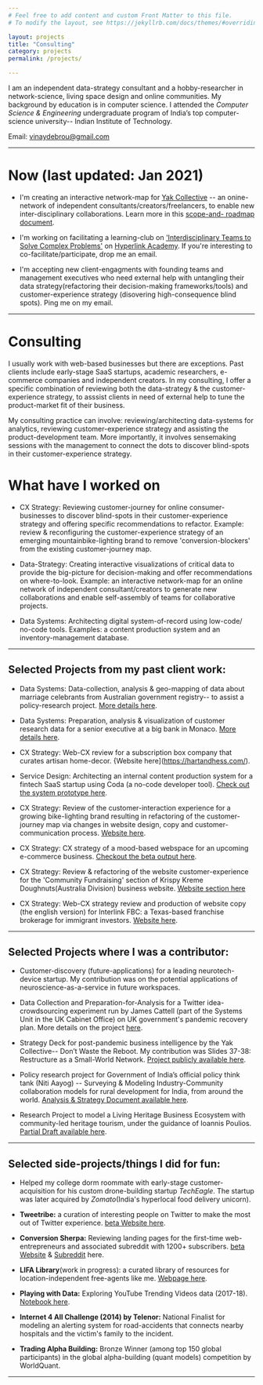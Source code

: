 ```yaml
---
# Feel free to add content and custom Front Matter to this file.
# To modify the layout, see https://jekyllrb.com/docs/themes/#overriding-theme-defaults

layout: projects
title: "Consulting"
category: projects
permalink: /projects/

---
```


I am an independent data-strategy consultant and a hobby-researcher in network-science, living space design and online communities. My background by education is in computer science. I attended the *Computer Science & Engineering* undergraduate program of India’s top computer-science university-- Indian Institute of Technology.

Email: vinaydebrou@gmail.com

------------


# Now (last updated: Jan 2021)

* I'm creating an interactive network-map for [Yak Collective](https://www.yakcollective.org/now/) -- an onine-network of independent consultants/creators/freelancers, to enable new inter-disciplinary collaborations.  Learn more in this [scope-and- roadmap document](https://docs.google.com/document/d/13ihQ2VdjZbfjWjxeOmCvFl_gt9Y1xuFkolyHdW6yNGY/edit?usp=sharing).

* I'm working on facilitating a learning-club on ['Interdisciplinary Teams to Solve Complex Problems'](https://daybrew.substack.com/p/how-to-assemble-a-team-of-indie-professionals) on [Hyperlink Academy](https://hyperlink.academy/#clubs). If you're interesting to co-facilitate/participate, drop me an email. 

* I'm accepting new client-engagments with founding teams and management executives who need external help with untangling their data strategy(refactoring their decision-making frameworks/tools) and customer-experience strategy (disovering high-consequence blind spots). Ping me on my email. 


------------


# Consulting 

I usually work with web-based businesses but there are exceptions. Past clients include early-stage SaaS startups, academic researchers, e-commerce companies and independent creators. In my consulting, I offer a specific combination of reviewing both the data-strategy & the customer-experience strategy, to asssist clients in need of external help to tune the product-market fit of their business.

My consulting practice can involve: reviewing/architecting data-systems for analytics, reviewing customer-experience strategy and assisting the product-development team. More importantly, it involves sensemaking sessions with the management to connect the dots to discover blind-spots in their customer-experience strategy. 

# What have I worked on

* CX Strategy: Reviewing customer-journey for online consumer-businesses to discover blind-spots in their customer-experience strategy and offering specific recommendations to refactor. Example: review & reconfiguring the customer-experience strategy of an emerging mountainbike-lighting brand to remove 'conversion-blockers' from the existing customer-journey map. 

* Data-Strategy: Creating interactive visualizations of critical data to provide the big-picture for decision-making and offer recommendations on where-to-look. Example: an interactive network-map for an online network of independent consultant/creators to generate new collaborations and enable self-assembly of teams for collaborative projects.  

* Data Systems: Architecting digital system-of-record using low-code/ no-code tools. Examples: a content production system and an inventory-management database.


------------


## Selected Projects from my past client work:


* Data Systems: Data-collection, analysis & geo-mapping of data about marriage celebrants from Australian government registry-- to assist a policy-research project. [More details here](https://www.guru.com/portfolio/postcode-data-extraction-geo-mapping-australia-/674878).

* Data Systems: Preparation, analysis & visualization of customer research data for a senior executive at a big bank in Monaco. [More details here](https://www.guru.com/portfolio/tableau-charts-for-bank-survey-data/674870).


* CX Strategy: Web-CX review for a subscription box company that curates artisan home-decor. {Website here](https://hartandhess.com/). 

* Service Design: Architecting an internal content production system for a fintech SaaS startup using Coda (a no-code developer tool). [Check out the system prototype here](https://coda.io/d/Oddup-Content-Work_dyxQrFhZOSE). 

* CX Strategy: Review of the customer-interaction experience for a growing bike-lighting brand resulting in refactoring of the customer-journey map via changes in website design, copy and customer-communication process. [Website here](https://www.outboundlighting.com/). 

* CX Strategy: CX strategy of a mood-based webspace for an upcoming e-commerce business. [Checkout the beta output here](https://moodswangs.webflow.io/).

* CX Strategy: Review & refactoring of the website customer-experience for the 'Community Fundraising' section of Krispy Kreme Doughnuts(Australia Division) business website. [Website section here](https://www.krispykreme.com.au/fundraising)  


* CX Strategy: Web-CX strategy review and production of website copy (the english version) for Interlink FBC: a Texas-based franchise brokerage for immigrant investors. [Website here](https://www.interlinkfbc.com/en/about-us/).


------------


## Selected Projects where I was a contributor:

* Customer-discovery (future-applications) for a leading neurotech-device startup. My contribution was on the potential applications of neuroscience-as-a-service in future workspaces. 

* Data Collection and Preparation-for-Analysis for a Twitter idea-crowdsourcing experiment run by James Cattell (part of the Systems Unit in the UK Cabinet Office) on UK government's pandemic recovery plan. More details on the project [here](http://www.govtransformation.org/uncategorized/34-doughnuts-what-the-world-well-twitter-wants-to-tell-the-uk-government-about-recovery/).

* Strategy Deck for post-pandemic business intelligence by the Yak Collective-- Don’t Waste the Reboot. My contribution was Slides 37-38: Restructure as a Small-World Network. [Project publicly available here](https://yakcollective.org/projects/yak-wisdom). 

* Policy research project for Government of India’s official policy think tank (Niti Aayog) -- Surveying & Modeling Industry-Community collaboration models for rural development for India, from around the world. [Analysis & Strategy Document available here](https://drive.google.com/file/d/1_0D-HkRVF52Gs3Gloytt6FdpZsV_Qbn1/view?usp=sharing). 

* Research Project to model a Living Heritage Business Ecosystem with community-led heritage tourism, under the guidance of Ioannis Poulios. [Partial Draft available here](https://drive.google.com/file/d/19ZRVzhlr57py_xtS8tebJPq-fHwCrwRr/view?usp=sharing). 

------------


## Selected side-projects/things I did for fun:


* Helped my college dorm roommate with early-stage customer-acquisition for his custom drone-building startup *TechEagle*. The startup was later acquired by *Zomato*(India's hyperlocal food delivery unicorn).

* **Tweetribe:** a curation of interesting people on Twitter to make the most out of Twitter experience. [beta Website here](https://tweetribe.webflow.io/).

* **Conversion Sherpa:** Reviewing landing pages for the first-time web-entrepreneurs and associated subreddit with 1200+ subscribers. [beta Website](https://conversion-sherpa.herokuapp.com/) & [Subreddit](https://www.reddit.com/r/conversionboosters?utm_medium=android_app&utm_source=share) here. 

* **LIFA Library**(work in progress):  a curated library of resources for location-independent free-agents like me. [Webpage here](https://www.notion.so/brewing/765e5c9203dc42ffa6b38637369c7879?v=ac3d0a39211c4979a90749de8fc17853).

* **Playing with Data:** Exploring YouTube Trending Videos data (2017-18). [Notebook here](https://www.kaggle.com/vinaykumar3/eda-v-youtube-trending-videos).  

* **Internet 4 All Challenge (2014) by Telenor:** National Finalist for modeling an alerting system for road-accidents that connects nearby hospitals and the victim's family to the incident.

* **Trading Alpha Building:** Bronze Winner (among top 150 global participants) in the global alpha-building (quant models) competition by WorldQuant. 


---------



